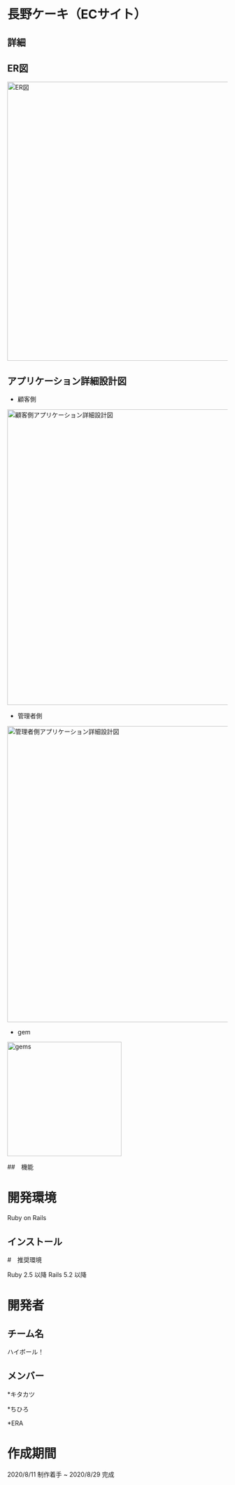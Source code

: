 # 長野ケーキ（ECサイト）

## 詳細

## ER図

<img width="637" alt="ER図" src="https://user-images.githubusercontent.com/62973593/91528137-0dfcb500-e942-11ea-814d-e5a2155574b6.png">

## アプリケーション詳細設計図

* 顧客側

<img width="675" alt="顧客側アプリケーション詳細設計図" src="https://user-images.githubusercontent.com/62973593/91529346-148c2c00-e944-11ea-9d17-6846f60f1707.png">

* 管理者側

<img width="676" alt="管理者側アプリケーション詳細設計図" src="https://user-images.githubusercontent.com/62973593/91529376-240b7500-e944-11ea-8a8c-a5f6cf07ce34.png">

* gem

<img width="261" alt="gems" src="https://user-images.githubusercontent.com/62973593/91529418-3a193580-e944-11ea-8a36-5891fc96188f.png">

##　機能

# 開発環境

Ruby on Rails

## インストール

#　推奨環境

Ruby 2.5 以降 Rails 5.2 以降

# 開発者

## チーム名

ハイボール！

## メンバー

*キタカツ

*ちひろ

*ERA

# 作成期間

2020/8/11 制作着手 ~ 2020/8/29 完成 


